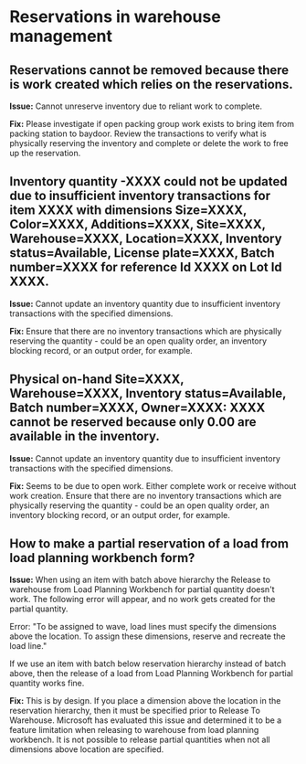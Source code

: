 ﻿# Reservations in warehouse management

## Reservations cannot be removed because there is work created which relies on the reservations.

**Issue:** Cannot unreserve inventory due to reliant work to complete.

**Fix:** Please investigate if open packing group work exists to bring item from packing station to baydoor. Review the transactions to verify what is physically reserving the inventory and complete or delete the work to free up the reservation.

## Inventory quantity -XXXX could not be updated due to insufficient inventory transactions for item XXXX with dimensions Size=XXXX, Color=XXXX, Additions=XXXX, Site=XXXX, Warehouse=XXXX, Location=XXXX, Inventory status=Available, License plate=XXXX, Batch number=XXXX for reference Id XXXX on Lot Id XXXX.

**Issue:** Cannot update an inventory quantity due to insufficient inventory transactions with the specified dimensions.

**Fix:** Ensure that there are no inventory transactions which are physically reserving the quantity - could be an open quality order, an inventory blocking record, or an output order, for example.

## Physical on-hand Site=XXXX, Warehouse=XXXX, Inventory status=Available, Batch number=XXXX, Owner=XXXX: XXXX cannot be reserved because only 0.00 are available in the inventory.

**Issue:** Cannot update an inventory quantity due to insufficient inventory transactions with the specified dimensions.

**Fix:** Seems to be due to open work. Either complete work or receive without work creation. Ensure that there are no inventory transactions which are physically reserving the quantity - could be an open quality order, an inventory blocking record, or an output order, for example.

## How to make a partial reservation of a load from load planning workbench form?

**Issue:** When using an item with batch above hierarchy the Release to warehouse from Load Planning Workbench for partial quantity doesn't work. The following error will appear, and no work gets created for the partial quantity.

Error: "To be assigned to wave, load lines must specify the dimensions above the location. To assign these dimensions, reserve and recreate the load line."

If we use an item with batch below reservation hierarchy instead of batch above, then the release of a load from Load Planning Workbench for partial quantity works fine.

**Fix:** This is by design. If you place a dimension above the location in the reservation hierarchy, then it must be specified prior to Release To Warehouse. Microsoft has evaluated this issue and determined it to be a feature limitation when releasing to warehouse from load planning workbench. It is not possible to release partial quantities when not all dimensions above location are specified.
